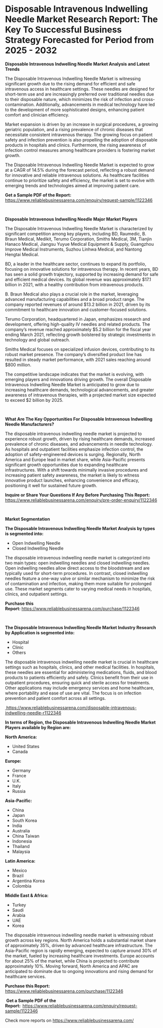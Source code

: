 <p><h1>Disposable Intravenous Indwelling Needle Market Research Report: The Key To Successful Business Strategy Forecasted for Period from 2025 - 2032</h1></p><p><strong>Disposable Intravenous Indwelling Needle Market Analysis and Latest Trends</strong></p>
<p><p>The Disposable Intravenous Indwelling Needle Market is witnessing significant growth due to the rising demand for efficient and safe intravenous access in healthcare settings. These needles are designed for short-term use and are increasingly preferred over traditional needles due to their disposable nature, which minimizes the risk of infection and cross-contamination. Additionally, advancements in medical technology have led to the development of more sophisticated designs, enhancing patient comfort and clinician efficiency.</p><p>Market expansion is driven by an increase in surgical procedures, a growing geriatric population, and a rising prevalence of chronic diseases that necessitate consistent intravenous therapy. The growing focus on patient safety and infection prevention is also propelling the adoption of disposable products in hospitals and clinics. Furthermore, the rising awareness of infection control measures among healthcare providers is fostering market growth.</p><p>The Disposable Intravenous Indwelling Needle Market is expected to grow at a CAGR of 14.5% during the forecast period, reflecting a robust demand for innovative and reliable intravenous solutions. As healthcare facilities continue to prioritize safety and efficiency, the market is set to evolve with emerging trends and technologies aimed at improving patient care.</p></p>
<p><strong>Get a Sample PDF of the Report:&nbsp;</strong> <a href="https://www.reliablebusinessarena.com/enquiry/request-sample/1122346?utm_campaign=3166&utm_medium=2&utm_source=Github&utm_content=ia&utm_term=05032025&utm_id=disposable-intravenous-indwelling-needle">https://www.reliablebusinessarena.com/enquiry/request-sample/1122346</a></p>
<p>&nbsp;</p>
<p><strong>Disposable Intravenous Indwelling Needle Major Market Players</strong></p>
<p><p>The Disposable Intravenous Indwelling Needle Market is characterized by significant competition among key players, including BD, Raumedic, B. Braun Medical, Medikit, Terumo Corporation, Smiths Medical, 3M, Tianjin Hanaco Medical, Jiangsu Yuyue Medical Equipment & Supply, Guangzhou Improve Medical Instruments, Suzhou Linhwa Medical, and Nantong Hengtai Medical. </p><p>BD, a leader in the healthcare sector, continues to expand its portfolio, focusing on innovative solutions for intravenous therapy. In recent years, BD has seen a solid growth trajectory, supported by increasing demand for safe and efficient medical devices. Its global revenue was approximately $17.1 billion in 2021, with a healthy contribution from intravenous products.</p><p>B. Braun Medical also plays a crucial role in the market, leveraging advanced manufacturing capabilities and a broad product range. The company reported revenues of around $13.2 billion in 2021, driven by its commitment to healthcare innovation and customer-focused solutions.</p><p>Terumo Corporation, headquartered in Japan, emphasizes research and development, offering high-quality IV needles and related products. The company’s revenue reached approximately $5.2 billion for the fiscal year ending March 2021, reflecting growth bolstered by strategic investments in technology and global outreach.</p><p>Smiths Medical focuses on specialized infusion devices, contributing to its robust market presence. The company’s diversified product line has resulted in steady market performance, with 2021 sales reaching around $800 million.</p><p>The competitive landscape indicates that the market is evolving, with emerging players and innovations driving growth. The overall Disposable Intravenous Indwelling Needle Market is anticipated to grow due to increasing healthcare demands, technological advancements, and greater awareness of intravenous therapies, with a projected market size expected to exceed $2 billion by 2025.</p></p>
<p>&nbsp;</p>
<p><strong>What Are The Key Opportunities For Disposable Intravenous Indwelling Needle Manufacturers?</strong></p>
<p><p>The disposable intravenous indwelling needle market is projected to experience robust growth, driven by rising healthcare demands, increased prevalence of chronic diseases, and advancements in needle technology. As hospitals and outpatient facilities emphasize infection control, the adoption of safety-engineered devices is surging. Regionally, North America and Europe lead in market share, while Asia-Pacific presents significant growth opportunities due to expanding healthcare infrastructures. With a shift towards minimally invasive procedures and increasing patient safety awareness, the market is likely to witness innovative product launches, enhancing convenience and efficacy, positioning it well for sustained future growth.</p></p>
<p><strong>Inquire or Share Your Questions If Any Before Purchasing This Report:</strong> <a href="https://www.reliablebusinessarena.com/enquiry/pre-order-enquiry/1122346?utm_campaign=3166&utm_medium=2&utm_source=Github&utm_content=ia&utm_term=05032025&utm_id=disposable-intravenous-indwelling-needle">https://www.reliablebusinessarena.com/enquiry/pre-order-enquiry/1122346</a></p>
<p>&nbsp;</p>
<p><strong>Market Segmentation</strong></p>
<p><strong>The Disposable Intravenous Indwelling Needle Market Analysis by types is segmented into:</strong></p>
<p><ul><li>Open Indwelling Needle</li><li>Closed Indwelling Needle</li></ul></p>
<p><p>The disposable intravenous indwelling needle market is categorized into two main types: open indwelling needles and closed indwelling needles. Open indwelling needles allow direct access to the bloodstream and are typically used for short-term procedures. In contrast, closed indwelling needles feature a one-way valve or similar mechanism to minimize the risk of contamination and infection, making them more suitable for prolonged use. These market segments cater to varying medical needs in hospitals, clinics, and outpatient settings.</p></p>
<p><strong>Purchase this Report:&nbsp;</strong><a href="https://www.reliablebusinessarena.com/purchase/1122346?utm_campaign=3166&utm_medium=2&utm_source=Github&utm_content=ia&utm_term=05032025&utm_id=disposable-intravenous-indwelling-needle">https://www.reliablebusinessarena.com/purchase/1122346</a></p>
<p>&nbsp;</p>
<p><strong>The Disposable Intravenous Indwelling Needle Market Industry Research by Application is segmented into:</strong></p>
<p><ul><li>Hospital</li><li>Clinic</li><li>Others</li></ul></p>
<p><p>The disposable intravenous indwelling needle market is crucial in healthcare settings such as hospitals, clinics, and other medical facilities. In hospitals, these needles are essential for administering medications, fluids, and blood products to patients efficiently and safely. Clinics benefit from their use in outpatient procedures, ensuring quick and sterile access for treatments. Other applications may include emergency services and home healthcare, where portability and ease of use are vital. The focus is on infection prevention and patient comfort across all settings.</p></p>
<p><a href="https://www.reliablebusinessarena.com/disposable-intravenous-indwelling-needle-r1122346?utm_campaign=3166&utm_medium=2&utm_source=Github&utm_content=ia&utm_term=05032025&utm_id=disposable-intravenous-indwelling-needle">&nbsp;https://www.reliablebusinessarena.com/disposable-intravenous-indwelling-needle-r1122346</a></p>
<p><strong>In terms of Region, the Disposable Intravenous Indwelling Needle Market Players available by Region are:</strong></p>
<p>
    <p> <strong> North America: </strong>
        <ul>
            <li>United States</li>
            <li>Canada</li>
        </ul>
        </p> 
    <p> <strong> Europe: </strong>
        <ul>
            <li>Germany</li>
            <li>France</li>
            <li>U.K.</li>
            <li>Italy</li>
            <li>Russia</li>
        </ul>
        </p> 
    <p> <strong> Asia-Pacific: </strong>
        <ul>
            <li>China</li>
            <li>Japan</li>
            <li>South Korea</li>
            <li>India</li>
            <li>Australia</li>
            <li>China Taiwan</li>
            <li>Indonesia</li>
            <li>Thailand</li>
            <li>Malaysia</li>
        </ul>
        </p> 
    <p> <strong> Latin America: </strong>
        <ul>
            <li>Mexico</li>
            <li>Brazil</li>
            <li>Argentina Korea</li>
            <li>Colombia</li>
        </ul>
        </p> 
    <p> <strong> Middle East & Africa: </strong>
        <ul>
            <li>Turkey</li>
            <li>Saudi</li>
            <li>Arabia</li>
            <li>UAE</li>
            <li>Korea</li>
        </ul>
    </p>
    </p>
<p><p>The disposable intravenous indwelling needle market is witnessing robust growth across key regions. North America holds a substantial market share of approximately 35%, driven by advanced healthcare infrastructure. The Asia-Pacific region is rapidly emerging, expected to capture around 30% of the market, fueled by increasing healthcare investments. Europe accounts for about 25% of the market, while China is projected to contribute approximately 10%. Moving forward, North America and APAC are anticipated to dominate due to ongoing innovations and rising demand for healthcare services.</p></p>
<p><strong>Purchase this Report: </strong><a href="https://www.reliablebusinessarena.com/purchase/1122346?utm_campaign=3166&utm_medium=2&utm_source=Github&utm_content=ia&utm_term=05032025&utm_id=disposable-intravenous-indwelling-needle">https://www.reliablebusinessarena.com/purchase/1122346</a></p>
<p>&nbsp;<strong>Get a Sample PDF of the Report:&nbsp;&nbsp;</strong><a href="https://www.reliablebusinessarena.com/enquiry/request-sample/1122346?utm_campaign=3166&utm_medium=2&utm_source=Github&utm_content=ia&utm_term=05032025&utm_id=disposable-intravenous-indwelling-needle">https://www.reliablebusinessarena.com/enquiry/request-sample/1122346</a></p>
<p><strong></strong></p>
<p>Check more reports on <a href="https://www.reliablebusinessarena.com/?utm_campaign=3166&utm_medium=2&utm_source=Github&utm_content=ia&utm_term=05032025&utm_id=disposable-intravenous-indwelling-needle">https://www.reliablebusinessarena.com/</a></p>